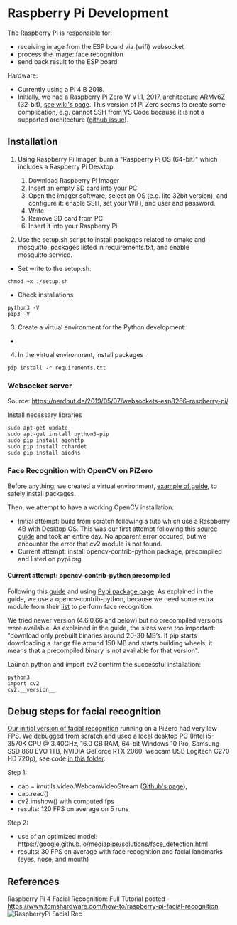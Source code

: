 # Raspberry Pi Development

The Raspberry Pi is responsible for:
 - receiving image from the ESP board via (wifi) websocket
 - process the image: face recognition 
 - send back result to the ESP board

Hardware:
 - Currently using a Pi 4 B 2018.
 - Initially, we had a Raspberry Pi Zero W V1.1, 2017, architecture ARMv6Z (32-bit), [see wiki's page](https://en.wikipedia.org/wiki/Raspberry_Pi#Specifications). This version of Pi Zero seems to create some complication, e.g. cannot SSH from VS Code because it is not a supported architecture ([github issue](https://github.com/microsoft/vscode-remote-release/issues/669)).


## Installation

1) Using Raspberry Pi Imager, burn a "Raspberry Pi OS (64-bit)" which includes a Raspberry Pi Desktop.
    1. Download Raspberry Pi Imager
    2. Insert an empty SD card into your PC
    3. Open the Imager software, select an OS (e.g. lite 32bit version), and configure it: enable SSH, set your WiFi, and user and password.
    4. Write
    5. Remove SD card from PC
    6. Insert it into your Raspberry Pi 

2) Use the setup.sh script to install packages related to cmake and mosquitto, packages listed in requirements.txt, and enable mosquitto.service.

- Set write to the setup.sh:
```
chmod +x ./setup.sh
```

- Check installations
```
python3 -V
pip3 -V
```

3) Create a virtual environment for the Python development:
 - 

4) In the virtual environment, install packages
```
pip install -r requirements.txt
```

### Websocket server
Source: https://nerdhut.de/2019/05/07/websockets-esp8266-raspberry-pi/

Install necessary libraries

```
sudo apt-get update
sudo apt-get install python3-pip
sudo pip install aiohttp
sudo pip install cchardet
sudo pip install aiodns
```


### Face Recognition with OpenCV on PiZero

Before anything, we created a virtual environment, [example of guide](https://realpython.com/python-virtual-environments-a-primer/), to safely install packages.

Then, we attempt to have a working OpenCV installation:
 - Initial attempt: build from scratch following a tuto which use a Raspberry 4B with Desktop OS. This was our first attempt following this [source guide](https://core-electronics.com.au/guides/face-identify-raspberry-pi/#Long) and took an entire day. No apparent error occured, but we encounter the error that cv2 module is not found.
 - Current attempt: install opencv-contrib-python package, precompiled and listed on pypi.org


#### Current attempt: opencv-contrib-python precompiled

Following this [guide](https://singleboardblog.com/install-python-opencv-on-raspberry-pi/) and using [Pypi package page](https://pypi.org/project/opencv-contrib-python/4.5.3.56/). As explained in the guide, we use a opencv-contrib-python, because we need some extra module from their [list](https://docs.opencv.org/4.5.4/) to perform face recognition.

We tried newer version (4.6.0.66 and below) but no precompiled versions were available. As explained in the guide, the sizes were too important: "download only prebuilt binaries around 20-30 MB’s. If pip starts downloading a .tar.gz file around 150 MB and starts building wheels, it means that a precompiled binary is not available for that version".

Launch python and import cv2 confirm the successful installation:
```
python3
import cv2
cv2.__version__
```

## Debug steps for facial recognition

[Our initial version of facial recognition](./face-req-v1/) running on a PiZero had very low FPS.
We debugged from scratch and used a local desktop PC (Intel i5-3570K CPU @ 3.40GHz, 16.0 GB RAM, 64-bit Windows 10 Pro, Samsung SSD 860 EVO 1TB, NVIDIA GeForce RTX 2060, webcam USB Logitech C270 HD 720p), see code [in this folder](./face-req-v2/).

Step 1:
 - cap = imutils.video.WebcamVideoStream ([Github's page](https://github.com/PyImageSearch/imutils/blob/master/imutils/video/webcamvideostream.py)), 
 - cap.read()
 - cv2.imshow() with computed fps
 - results: 120 FPS on average on 5 runs

Step 2:
 - use of an optimized model: https://google.github.io/mediapipe/solutions/face_detection.html
 - results: 30 FPS on average with face recognition and facial landmarks (eyes, nose, and mouth)

## References
Raspberry Pi 4 Facial Recognition: Full Tutorial posted - https://www.tomshardware.com/how-to/raspberry-pi-facial-recognition, ![RaspberryPi Facial Rec](https://github.com/carolinedunn/facial_recognition/)